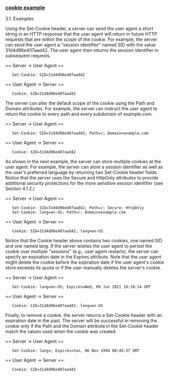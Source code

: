 ### [cookie example](https://tools.ietf.org/html/rfc6265#page-6)

3.1.  Examples

   Using the Set-Cookie header, a server can send the user agent a short
   string in an HTTP response that the user agent will return in future
   HTTP requests that are within the scope of the cookie.  For example,
   the server can send the user agent a "session identifier" named SID
   with the value 31d4d96e407aad42.  The user agent then returns the
   session identifier in subsequent requests.


   == Server -> User Agent ==

```
   Set-Cookie: SID=31d4d96e407aad42

```
   == User Agent -> Server ==

```
   Cookie: SID=31d4d96e407aad42

```
   The server can alter the default scope of the cookie using the Path
   and Domain attributes.  For example, the server can instruct the user
   agent to return the cookie to every path and every subdomain of
   example.com.

   == Server -> User Agent ==

```
   Set-Cookie: SID=31d4d96e407aad42; Path=/; Domain=example.com

```
   == User Agent -> Server ==

```
   Cookie: SID=31d4d96e407aad42

```
   As shown in the next example, the server can store multiple cookies
   at the user agent.  For example, the server can store a session
   identifier as well as the user's preferred language by returning two
   Set-Cookie header fields.  Notice that the server uses the Secure and
   HttpOnly attributes to provide additional security protections for
   the more sensitive session identifier (see Section 4.1.2.)

   == Server -> User Agent ==

```
   Set-Cookie: SID=31d4d96e407aad42; Path=/; Secure; HttpOnly
   Set-Cookie: lang=en-US; Path=/; Domain=example.com

```
   == User Agent -> Server ==

```
   Cookie: SID=31d4d96e407aad42; lang=en-US

```
   Notice that the Cookie header above contains two cookies, one named
   SID and one named lang.  If the server wishes the user agent to
   persist the cookie over multiple "sessions" (e.g., user agent
   restarts), the server can specify an expiration date in the Expires
   attribute.  Note that the user agent might delete the cookie before
   the expiration date if the user agent's cookie store exceeds its
   quota or if the user manually deletes the server's cookie.


   == Server -> User Agent ==

```
   Set-Cookie: lang=en-US; Expires=Wed, 09 Jun 2021 10:18:14 GMT

```
   == User Agent -> Server ==

```
   Cookie: SID=31d4d96e407aad42; lang=en-US

```
   Finally, to remove a cookie, the server returns a Set-Cookie header
   with an expiration date in the past.  The server will be successful
   in removing the cookie only if the Path and the Domain attribute in
   the Set-Cookie header match the values used when the cookie was
   created.

   == Server -> User Agent ==

```
   Set-Cookie: lang=; Expires=Sun, 06 Nov 1994 08:49:37 GMT

```
   == User Agent -> Server ==

```
   Cookie: SID=31d4d96e407aad42

```